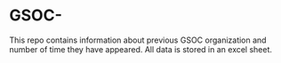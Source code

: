 # GSOC-
This repo contains information about previous GSOC organization and number of time they have appeared. All data is stored in an excel sheet.
